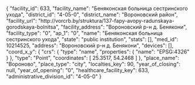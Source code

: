 {
    "facility_id": 633,
    "facility_name": "Беняконская больница сестринского ухода",
    "district_id": "4-05-0",
    "district_name": "Вороновский район",
    "facility_url": "http:\/\/vorcrb.by\/struktura\/137-fapy-avopy-radunskaya-gorodskaya-bolnitsa",
    "facility_address": "Вороновский р-н д. Бенякони",
    "facility_type": "0",
    "ap_1": "0",
    "name": "Беняконская больница сестринского ухода",
    "state": "public institution",
    "stats": [],
    "med_id": 10214525,
    "address": "Вороновский р-н д. Бенякони",
    "devices": [],
    "coord_x_y": {
        "crs": {
            "type": "name",
            "properties": {
                "name": "EPSG:4326"
            }
        },
        "type": "Point",
        "coordinates": [
            25.3517,
            54.2468
        ]
    },
    "place_name": "Вороново",
    "place_type": "city",
    "localties_key": 90,
    "year_of_closing": null,
    "year_of_opening": "0",
    "healthcare_facility_key": 633,
    "administrative_division_id": "4-05-0"
}